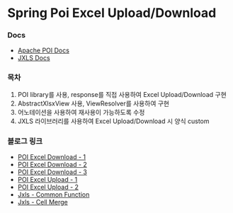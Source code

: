 # Spring Poi Excel Upload/Download

### Docs
- [Apache POI Docs](https://poi.apache.org/)
- [JXLS Docs](https://jxls.sourceforge.net/)

### 목차
1. POI library를 사용, response를 직접 사용하여 Excel Upload/Download 구현
2. AbstractXlsxView 사용, ViewResolver를 사용하여 구현
2. 어노테이션을 사용하여 재사용이 가능하도록 수정
3. JXLS 라이브러리를 사용하여 Excel Upload/Download 시 양식 custom

### 블로그 링크
- [POI Excel Download - 1](https://blog.naver.com/shyoon991/222739353222)
- [POI Excel Download - 2](https://blog.naver.com/shyoon991/222740258334)
- [POI Excel Download - 3](https://blog.naver.com/shyoon991/222740821774)
- [POI Excel Upload - 1](https://blog.naver.com/shyoon991/222742499074)
- [POI Excel Upload - 2](https://blog.naver.com/shyoon991/222743553102)
- [Jxls - Common Function](https://blog.naver.com/shyoon991/222835577516)
- [Jxls - Cell Merge](https://blog.naver.com/shyoon991/222835587619) 
